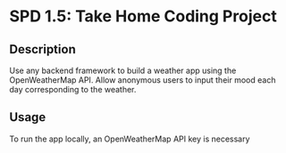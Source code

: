 # SPD 1.5: Take Home Coding Project

## Description

Use any backend framework to build a weather app using the OpenWeatherMap API. Allow anonymous users to input their mood each day corresponding to the weather.

## Usage

To run the app locally, an OpenWeatherMap API key is necessary
